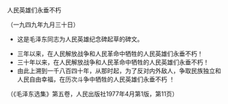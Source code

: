 人民英雄们永垂不朽

（一九四九年九月三十日）

* 这是毛泽东同志为人民英雄纪念碑起草的碑文。



- 三年以来，在人民解放战争和人民革命中牺牲的人民英雄们永垂不朽！
- 三十年以来，在人民解放战争和人民革命中牺牲的人民英雄们永垂不朽！
- 由此上溯到一千八百四十年，从那时起，为了反对内外敌人，争取民族独立和人民自由幸福，在历次斗争中牺牲的人民英雄们永垂不朽 ！


（《毛泽东选集》第五卷，人民出版社1977年4月第1版，第11页）


